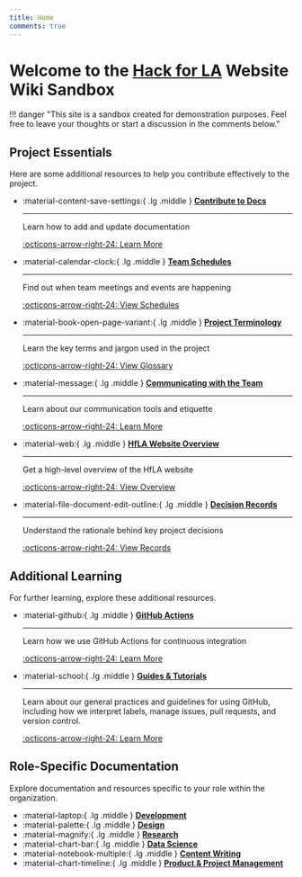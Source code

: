 ```yaml
---
title: Home
comments: true
---
```


# Welcome to the [Hack for LA](https://www.hackforla.org) Website Wiki Sandbox


!!! danger "This site is a sandbox created for demonstration purposes. Feel free to leave your thoughts or start a discussion in the comments below."
   


## Project Essentials

Here are some additional resources to help you contribute effectively to the project.

<div class="grid cards" markdown>

- :material-content-save-settings:{ .lg .middle } __[Contribute to Docs](contribute-to-docs.md)__

    ---

    Learn how to add and update documentation

    [:octicons-arrow-right-24: Learn More](contribute-to-docs.md)

- :material-calendar-clock:{ .lg .middle } __[Team Schedules](meetings-and-agendas.md)__

    ---

    Find out when team meetings and events are happening

    [:octicons-arrow-right-24: View Schedules](meetings-and-agendas.md)

- :material-book-open-page-variant:{ .lg .middle } __[Project Terminology](project-terminology.md)__

    ---

    Learn the key terms and jargon used in the project

    [:octicons-arrow-right-24: View Glossary](project-terminology.md)

- :material-message:{ .lg .middle } __[Communicating with the Team](communicating-with-the-team.md)__

    ---

    Learn about our communication tools and etiquette

    [:octicons-arrow-right-24: Learn More](communication.md)

- :material-web:{ .lg .middle } __[HfLA Website Overview](website-pages/index.md)__

    ---

    Get a high-level overview of the HfLA website

    [:octicons-arrow-right-24: View Overview](website-pages/)

- :material-file-document-edit-outline:{ .lg .middle } __[Decision Records](decision-records/index.md)__

    ---

    Understand the rationale behind key project decisions

    [:octicons-arrow-right-24: View Records](decision-records/index.md)

</div>

## Additional Learning

For further learning, explore these additional resources.

<div class="grid cards" markdown>

- :material-github:{ .lg .middle } __[GitHub Actions](dev/github-actions/index.md)__

    ---

    Learn how we use GitHub Actions for continuous integration

    [:octicons-arrow-right-24: Learn More](dev/github-actions/index.md)

- :material-school:{ .lg .middle } __[Guides & Tutorials](how-to/)__

    ---
    Learn about our general practices and guidelines for using GitHub, including how we interpret labels, manage issues, pull requests, and version control.

    [:octicons-arrow-right-24: Learn More](general-github.md)

</div>

## Role-Specific Documentation

Explore documentation and resources specific to your role within the organization.

<div class="grid cards" markdown>

- :material-laptop:{ .lg .middle } __[Development](dev/)__
- :material-palette:{ .lg .middle } __[Design](design/)__
- :material-magnify:{ .lg .middle } __[Research](research/)__
- :material-chart-bar:{ .lg .middle } __[Data Science](data/)__
- :material-notebook-multiple:{ .lg .middle } __[Content Writing](content/)__
- :material-chart-timeline:{ .lg .middle } __[Product & Project Management](product/)__

</div>
